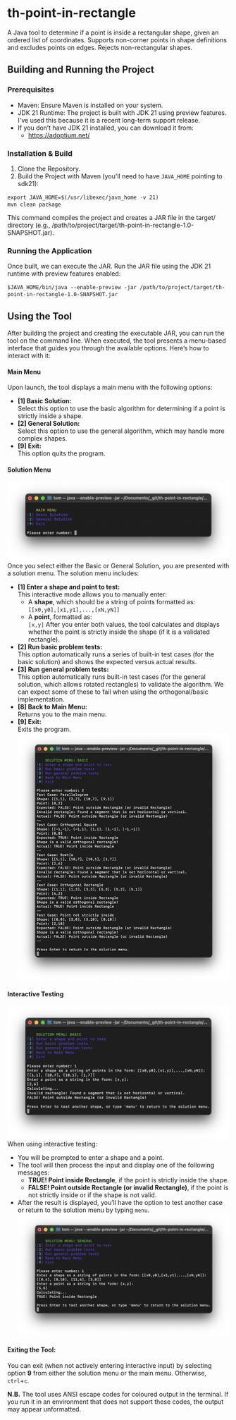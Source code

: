 # th-point-in-rectangle
A Java tool to determine if a point is inside a rectangular shape, given an ordered list of coordinates. Supports non-corner points in shape definitions and excludes points on edges. Rejects non-rectangular shapes.


## Building and Running the Project

### Prerequisites
- Maven: Ensure Maven is installed on your system.
- JDK 21 Runtime: The project is built with JDK 21 using preview features. I've used this because it is a recent long-term support release.
- If you don’t have JDK 21 installed, you can download it from:
   - https://adoptium.net/

### Installation & Build
1.	Clone the Repository.
2.	Build the Project with Maven (you'll need to have `JAVA_HOME` pointing to sdk21):
```
export JAVA_HOME=$(/usr/libexec/java_home -v 21)
mvn clean package
```
This command compiles the project and creates a JAR file in the target/ directory (e.g., /path/to/project/target/th-point-in-rectangle-1.0-SNAPSHOT.jar).

### Running the Application
Once built, we can execute the JAR.
Run the JAR file using the JDK 21 runtime with preview features enabled:
```
$JAVA_HOME/bin/java --enable-preview -jar /path/to/project/target/th-point-in-rectangle-1.0-SNAPSHOT.jar
```
## Using the Tool

After building the project and creating the executable JAR, you can run the tool on the command line. When executed, the tool presents a menu-based interface that guides you through the available options. Here’s how to interact with it:

#### Main Menu
   Upon launch, the tool displays a main menu with the following options:
  - **[1] Basic Solution:**  
    Select this option to use the basic algorithm for determining if a point is strictly inside a shape.
  - **[2] General Solution:**  
    Select this option to use the general algorithm, which may handle more complex shapes.
  - **[9] Exit:**  
    This option quits the program.

#### Solution Menu
![Main menu](assets/tool_screen_main_menu.png)
   Once you select either the Basic or General Solution, you are presented with a solution menu. The solution menu includes:
  - **[1] Enter a shape and point to test:**  
    This interactive mode allows you to manually enter:
    - A **shape**, which should be a string of points formatted as:  
      `[[x0,y0],[x1,y1],...,[xN,yN]]`
    - A **point**, formatted as:  
      `[x,y]`
      After you enter both values, the tool calculates and displays whether the point is strictly inside the shape (if it is a validated rectangle).
  - **[2] Run basic problem tests:**  
    This option automatically runs a series of built-in test cases (for the basic solution) and shows the expected versus actual results.
  - **[3] Run general problem tests:**  
    This option automatically runs built-in test cases (for the general solution, which allows rotated rectangles) to validate the algorithm. We can expect some of these to fail when using the orthogonal/basic implementation.
  - **[8] Back to Main Menu:**  
    Returns you to the main menu.
  - **[9] Exit:**  
    Exits the program.
![Executing the pre-configured examples](assets/tool_screen_basic_examples.png)

#### Interactive Testing
![Entering an example into the basic (orthogonal) interactive mode](assets/tool_screen_basic_interactive.png)
   When using interactive testing:
  - You will be prompted to enter a shape and a point.
  - The tool will then process the input and display one of the following messages:
    - **TRUE! Point inside Rectangle**, if the point is strictly inside the shape.
    - **FALSE! Point outside Rectangle (or invalid Rectangle)**, if the point is not strictly inside or if the shape is not valid.
  - After the result is displayed, you’ll have the option to test another case or return to the solution menu by typing `menu`.
    ![Entering an example into the general interactive mode](assets/tool_screen_general_interactive.png)

#### Exiting the Tool:
   You can exit (when not actively entering interactive input) by selecting option **9** from either the solution menu or the main menu. Otherwise, `ctrl`+`c`.

**N.B.** The tool uses ANSI escape codes for coloured output in the terminal. If you run it in an environment that does not support these codes, the output may appear unformatted.